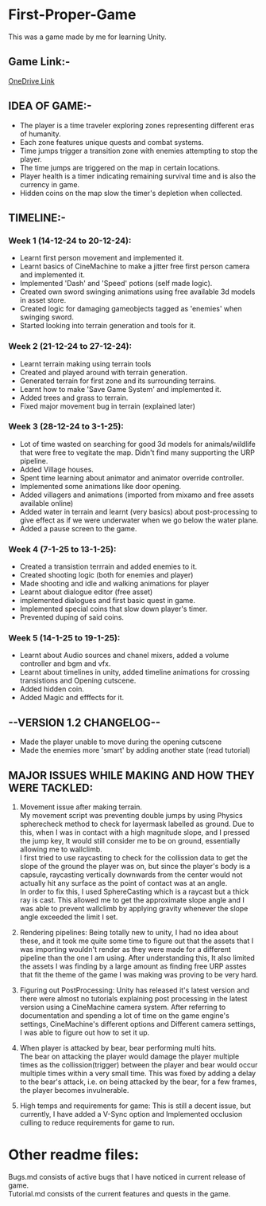 # First-Proper-Game
This was a game made by me for learning Unity. 

## Game Link:-  
[OneDrive Link](https://1drv.ms/f/c/ecc5fd92abdde1ac/EpjVUTbhgrpDqMSa9x4ibZgBfk-p_lRpidpM8kSTCaIDgg)

## IDEA OF GAME:-
* The player is a time traveler exploring zones representing different eras of humanity.  
* Each zone features unique quests and combat systems.  
* Time jumps trigger a transition zone with enemies attempting to stop the player.  
* The time jumps are triggered on the map in certain locations.  
* Player health is a timer indicating remaining survival time and is also the currency in game.  
* Hidden coins on the map slow the timer's depletion when collected.  
  
## TIMELINE:-  
  
### Week 1 (14-12-24 to 20-12-24):  
* Learnt first person movement and implemented it.  
* Learnt basics of CineMachine to make a jitter free first person camera and implemented it.  
* Implemented 'Dash' and 'Speed' potions (self made logic).  
* Created own sword swinging animations using free available 3d models in asset store.  
* Created logic for damaging gameobjects tagged as 'enemies' when swinging sword.  
* Started looking into terrain generation and tools for it.  
  
### Week 2 (21-12-24 to 27-12-24):  
* Learnt terrain making using terrain tools  
* Created and played around with terrain generation.  
* Generated terrain for first zone and its surrounding terrains.  
* Learnt how to make 'Save Game System' and implemented it.  
* Added trees and grass to terrain.  
* Fixed major movement bug in terrain (explained later)  
  
### Week 3 (28-12-24 to 3-1-25):  
* Lot of time wasted on searching for good 3d models for animals/wildlife that were free to vegitate the map. Didn't find many supporting the URP pipeline.  
* Added Village houses.  
* Spent time learning about animator and animator override controller.  
* Implemented some animations like door opening.  
* Added villagers and animations (imported from mixamo and free assets available online)  
* Added water in terrain and learnt (very basics) about post-processing to give effect as if we were underwater when we go below the water plane.  
* Added a pause screen to the game.  
  
### Week 4 (7-1-25 to 13-1-25):  
* Created a transistion terrrain and added enemies to it.  
* Created shooting logic (both for enemies and player)  
* Made shooting and idle and walking animations for player  
* Learnt about dialogue editor (free asset)  
* implemented dialogues and first basic quest in game.  
* Implemented special coins that slow down player's timer.  
* Prevented duping of said coins.  
  
### Week 5 (14-1-25 to 19-1-25):  
* Learnt about Audio sources and chanel mixers, added a volume controller and bgm and vfx.  
* Learnt about timelines in unity, added timeline animations for crossing transistions and Opening cutscene.   
* Added hidden coin.
* Added Magic and efffects for it.  



## --VERSION 1.2 CHANGELOG--
* Made the player unable to move during the opening cutscene
* Made the enemies more 'smart' by adding another state (read tutorial)
  
## MAJOR ISSUES WHILE MAKING AND HOW THEY WERE TACKLED:  
  
1) Movement issue after making terrain.  
    My movement script was preventing double jumps by using Physics spherecheck method to check for layermask labelled as ground. Due to this, when I was in contact with a high magnitude slope, and I pressed the jump key, It would still consider me to be on ground, essentially allowing me to wallclimb.  
   I first tried to use raycasting to check for the collission data to get the slope of the ground the player was on, but since the player's body is a capsule, raycasting vertically downwards from the center would not actually hit any surface as the point of contact was at an angle.  
   In order to fix this, I used SphereCasting which is a raycast but a thick ray is cast. This allowed me to get the approximate slope angle and I was able to prevent wallclimb by applying gravity whenever the slope angle exceeded the limit I set.  
  
2) Rendering pipelines: Being totally new to unity, I had no idea about these, and it took me quite some time to figure out that the assets that I was importing wouldn't render as they were made for a different pipeline than the one I am using. After understanding this, It also limited the assets I was finding by a large amount as finding free URP asstes that fit the theme of the game I was making was proving to be very hard.  
  
3) Figuring out PostProcessing: Unity has released it's latest version and there were almost no tutorials explaining post processing in the latest version using a CineMachine camera system. After referring to documentation and spending a lot of time on the game engine's settings, CineMachine's different options and Different camera settings, I was able to figure out how to set it up.  
  
4) When player is attacked by bear, bear performing multi hits.  
    The bear on attacking the player would damage the player multiple times as the collission(trigger) between the player and bear would occur multiple times within a very small time. This was fixed by adding a delay to the bear's attack, i.e. on being attacked by the bear, for a few frames, the player becomes invulnerable.  
  
5) High temps and requirements for game: This is still a decent issue, but currently, I have added a V-Sync option and Implemented occlusion culling to reduce requirements for game to run.

# Other readme files:

Bugs.md consists of active bugs that I have noticed in current release of game.  
Tutorial.md consists of the current features and quests in the game.
